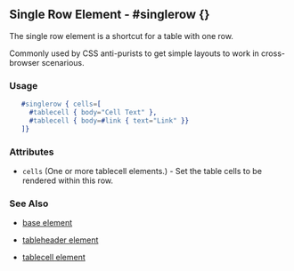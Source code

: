 <!-- dash: #singlerow | Element | ###:Section -->



## Single Row Element - #singlerow {}

  The single row element is a shortcut for a table with one row.

  Commonly used by CSS anti-purists to get simple layouts to work in cross-browser scenarious.

### Usage

```erlang
   #singlerow { cells=[
     #tablecell { body="Cell Text" },
     #tablecell { body=#link { text="Link" }}
   ]}

```

### Attributes

   * `cells` (One or more tablecell elements.) - Set the table cells to be rendered within this row.

### See Also

 *  [base element](./element_base.md)

 *  [tableheader element](./tableheader.md)

 *  [tablecell element](./tablecell.md)

 
